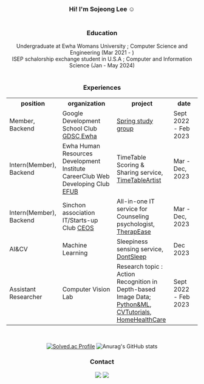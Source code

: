 <div align="center">

### Hi! I'm Sojeong Lee ☺️</br></br>

### Education<br/>
Undergraduate at Ewha Womans University ; Computer Science and Engineering (Mar 2021 - ) <br/>
ISEP schalorship exchange student in U.S.A ; Computer and Information Science (Jan - May 2024)<br/><br/>

### Experiences</br>
<table style="width:100%">
  <tr>
    <th>position</th>
    <th>organization</th>
    <th>project</th>
    <th>date</th>
  </tr>
  <tr>
    <td style="width:25%">Member, Backend</td>
    <td style="width:25%">Google Development School Club <a href="https://github.com/GDSC-Ewha-4th">GDSC Ewha</a></td>
    <td style="width:25%"><a href="https://github.com/GDSC-Ewha-4th/Study-spring">Spring study group</td>
    <td style="width:25%">Sept 2022 - Feb 2023</td>
  </tr>
    <tr>
    <td style="width:20%">Intern(Member), Backend</td>
    <td style="width:30%">Ewha Human Resources Development Institute CareerClub Web Developing Club <a href="https://github.com/EFUB">EFUB</a></td>
    <td style="width:30%">TimeTable Scoring & Sharing service, <a href="https://github.com/SamwaMoney">TimeTableArtist</td>
    <td style="width:20%">Mar - Dec, 2023</td>
  </tr>
  <tr>
    <td style="width:20%">Intern(Member), Backend</td>
    <td style="width:30%">Sinchon association IT/Starts-up Club <a href="https://github.com/CEOS-Developers">CEOS</a></td>
    <td style="width:30%">All-in-one IT service for Counseling psychologist, <a href="https://github.com/TherapEase-CEOS/TherapEase-BE">TherapEase</td>
    <td style="width:20%">Mar - Dec, 2023</td>
  </tr>
  <tr>
    <td style="width:20%">AI&CV</td>
    <td style="width:30%">Machine Learning </a></td>
    <td style="width:30%">Sleepiness sensing service, <a href="https://github.com/2023-2-Machine-Learning/dont-sleep">DontSleep</td>
    <td style="width:20%">Dec 2023</td>
  </tr>
  <tr>
    <td style="width:20%">Assistant Researcher </td>
    <td style="width:30%">Computer Vision Lab</a></td>
    <td style="width:30%">Research topic : Action Recognition in Depth-based Image Data; 
<a href="https://github.com/doleebest/Python_MachineLearning_Guide">Python&ML</a>,
<a href="https://github.com/doleebest/Tutorials-OpenCV">CVTutorials</a>,
<a href="https://github.com/doleebest/CVL_practice">HomeHealthCare</a> </td>
    <td style="width:20%">Sept 2022 - Feb 2023</td>
  </tr>
</table>

<br/>


[![Solved.ac Profile](http://mazassumnida.wtf/api/generate_badge?boj=sj27419)](https://solved.ac/sj27419)
![Anurag's GitHub stats](https://github-readme-stats.vercel.app/api?username=doleebest&show_icons=true&theme=graywhite)


### Contact<br/>
<a href="mailto:sj27419@gmail.com"><img src="https://img.shields.io/badge/Gmail-d14836?style=flat-square&logo=Gmail&logoColor=white&link=sj27419@gmail.com"/></a>
<a href="https://doleebest.tistory.com/"><img src="https://img.shields.io/badge/Tech Blog-A9BCF5?style=flat-square&logo=GitHub Sponsors&logoColor=white&link=https://doleebest.tistory.com/"/> <br/><br/>

</div>

<!--
**doleebest/doleebest** is a ✨ _special_ ✨ repository because its `README.md` (this file) appears on your GitHub profile.

Here are some ideas to get you started:

- 🔭 I’m currently working on ...
- 🌱 I’m currently learning ...
- 👯 I’m looking to collaborate on ...
- 🤔 I’m looking for help with ...
- 💬 Ask me about ...
- 📫 How to reach me: ...
- 😄 Pronouns: ...
- ⚡ Fun fact: ...
⚙ Stack<br/>
---
<img src="https://img.shields.io/badge/java-007396?style=flat-square&logo=java&logoColor=white"/>
<img src="https://img.shields.io/badge/Python-3776AB?style=flat-square&logo=Python&logoColor=white"/>
<img src="https://img.shields.io/badge/C-A8B9CC?style=flat-square&logo=C&logoColor=white"/>
<br/>
<img src="https://img.shields.io/badge/Django-092E20?style=flat-square&logo=django&logoColor=white"/>
<img src="https://img.shields.io/badge/PyCharm-000000?style=flat-square&logo=PyCharm&logoColor=white"/>
<img src="https://img.shields.io/badge/IntelliJ IDEA-000000?style=flat-square&logo=IntelliJ IDEA&logoColor=white"/>
<img src="https://img.shields.io/badge/Spring-6DB33F?style=flat-square&logo=Spring&logoColor=white"/>
<img src="https://img.shields.io/badge/Visual Studio Code-007ACC?style=flat-square&logo=Visual Studio Code&logoColor=white"/>
<img src="https://img.shields.io/badge/OpenCV-5C3EE8?style=flat-square&logo=Spring&logoColor=white"/>
<br/>
<img src="https://img.shields.io/badge/Docker-2496ED?style=flat-square&logo=Docker&logoColor=white"/>
<img src="https://img.shields.io/badge/JSON-000000?style=flat-square&logo=json&logoColor=white"/>
<img src="https://img.shields.io/badge/Linux-FCC624?style=flat-square&logo=linux&logoColor=black"/>
<img src="https://img.shields.io/badge/Ubuntu-E95420?style=flat-square&logo=Ubuntu&logoColor=white"/>
<img src="https://img.shields.io/badge/MySQL-4479A1?style=flat-square&logo=MySQL&logoColor=white"/>
<img src="https://img.shields.io/badge/MongoDB-47A248?style=flat-square&logo=MongoDB&logoColor=white"/>
<br/>
<img src="https://img.shields.io/badge/Git-F05032?style=flat-square&logo=git&logoColor=white"/>
<img src="https://img.shields.io/badge/GitHub-181717?style=flat-square&logo=GitHub&logoColor=white"/>
<img src="https://img.shields.io/badge/AWS-FF9900?style=flat-square&logo=AWS&logoColor=white">
<br/><br/>

-->
